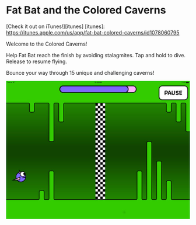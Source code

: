 # Fat Bat and the Colored Caverns

[Check it out on iTunes!][itunes]
[itunes]: https://itunes.apple.com/us/app/fat-bat-colored-caverns/id1078060795

Welcome to the Colored Caverns!

Help Fat Bat reach the finish by avoiding stalagmites.
Tap and hold to dive. Release to resume flying.

Bounce your way through 15 unique and challenging caverns!

![finish_line]

[finish_line]: ./docs/screenshots/finish-line.jpeg
